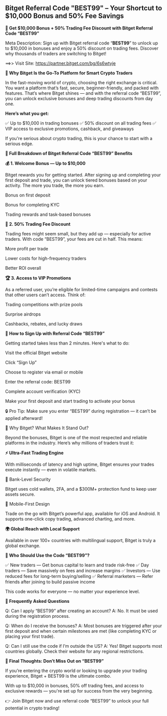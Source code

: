 ## Bitget Referral Code "BEST99" – Your Shortcut to $10,000 Bonus and 50% Fee Savings

**🚀 Get $10,000 Bonus + 50% Trading Fee Discount with Bitget Referral Code “BEST99”**

Meta Description: Sign up with Bitget referral code “**BEST99**” to unlock up to $10,000 in bonuses and enjoy a 50% discount on trading fees. Discover why thousands of traders are switching to Bitget!

==>> Visit Site: https://partner.bitget.com/bg/6s6wtyje

**🎯 Why Bitget Is the Go-To Platform for Smart Crypto Traders**

In the fast-moving world of crypto, choosing the right exchange is critical. You want a platform that’s fast, secure, beginner-friendly, and packed with features. That’s where Bitget shines — and with the referral code “BEST99”, you can unlock exclusive bonuses and deep trading discounts from day one.

**Here’s what you get:**

✅ Up to $10,000 in trading bonuses
✅ 50% discount on all trading fees
✅ VIP access to exclusive promotions, cashback, and giveaways

If you're serious about crypto trading, this is your chance to start with a serious edge.

**🎁 Full Breakdown of Bitget Referral Code “BEST99” Benefits**

**💰 1. Welcome Bonus — Up to $10,000**

Bitget rewards you for getting started. After signing up and completing your first deposit and trade, you can unlock tiered bonuses based on your activity. The more you trade, the more you earn.

Bonus on first deposit

Bonus for completing KYC

Trading rewards and task-based bonuses

**💸 2. 50% Trading Fee Discount**

Trading fees might seem small, but they add up — especially for active traders. With code “BEST99”, your fees are cut in half. This means:

More profit per trade

Lower costs for high-frequency traders

Better ROI overall

**🏆 3. Access to VIP Promotions**

As a referred user, you’re eligible for limited-time campaigns and contests that other users can’t access. Think of:

Trading competitions with prize pools

Surprise airdrops

Cashbacks, rebates, and lucky draws

**📝 How to Sign Up with Referral Code “BEST99”**

Getting started takes less than 2 minutes. Here's what to do:

Visit the official Bitget website

Click “Sign Up”

Choose to register via email or mobile

Enter the referral code: BEST99

Complete account verification (KYC)

Make your first deposit and start trading to activate your bonus

🔒 Pro Tip: Make sure you enter “BEST99” during registration — it can’t be applied afterward!

🔐 Why Bitget? What Makes It Stand Out?

Beyond the bonuses, Bitget is one of the most respected and reliable platforms in the industry. Here’s why millions of traders trust it:

**⚡ Ultra-Fast Trading Engine**

With milliseconds of latency and high uptime, Bitget ensures your trades execute instantly — even in volatile markets.

🔐 Bank-Level Security

Bitget uses cold wallets, 2FA, and a $300M+ protection fund to keep user assets secure.

📱 Mobile-First Design

Trade on the go with Bitget’s powerful app, available for iOS and Android. It supports one-click copy trading, advanced charting, and more.

**🌍 Global Reach with Local Support**

Available in over 100+ countries with multilingual support, Bitget is truly a global exchange.

**🔎 Who Should Use the Code “BEST99”?**

✅ New traders — Get bonus capital to learn and trade risk-free
✅ Day traders — Save massively on fees and increase margins
✅ Investors — Use reduced fees for long-term buying/selling
✅ Referral marketers — Refer friends after joining to build passive income

This code works for everyone — no matter your experience level.

**🤔 Frequently Asked Questions**

Q: Can I apply “BEST99” after creating an account?
A: No. It must be used during the registration process.

Q: When do I receive the bonuses?
A: Most bonuses are triggered after your first deposit and when certain milestones are met (like completing KYC or placing your first trade).

Q: Can I still use the code if I’m outside the US?
A: Yes! Bitget supports most countries globally. Check their website for any regional restrictions.

**💬 Final Thoughts: Don’t Miss Out on “BEST99”**

If you’re entering the crypto world or looking to upgrade your trading experience, Bitget + BEST99 is the ultimate combo.

With up to $10,000 in bonuses, 50% off trading fees, and access to exclusive rewards — you're set up for success from the very beginning.

👉 Join Bitget now and use referral code “BEST99” to unlock your full potential in crypto trading!
